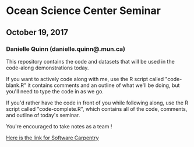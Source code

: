 # Ocean Science Center Seminar
## October 19, 2017
### Danielle Quinn (danielle.quinn@.mun.ca)

This repository contains the code and datasets that will be used in the code-along demonstrations today.

If you want to actively code along with me, use the R script called "code-blank.R" it contains comments and an outline of what we'll be doing, but you'll need to type the code in as we go.

If you'd rather have the code in front of you while following along, use the R script called "code-complete.R", which contains all of the code, comments, and outline of today's seminar.

You're encouraged to take notes as a team [](https://etherpad.net/p/osc-19october2017)!

[Here is the link for Software Carpentry](https://software-carpentry.org/) 